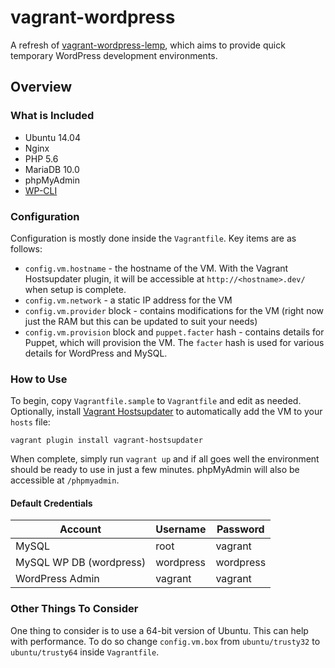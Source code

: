 # vagrant-wordpress
A refresh of [vagrant-wordpress-lemp](https://bitbucket.org/axocomm/vagrant-wordpress-lemp), which aims to provide quick temporary WordPress development environments.

## Overview
### What is Included
+ Ubuntu 14.04
+ Nginx
+ PHP 5.6
+ MariaDB 10.0
+ phpMyAdmin
+ [WP-CLI](http://wp-cli.org/)

### Configuration
Configuration is mostly done inside the `Vagrantfile`. Key items are as follows:

+ `config.vm.hostname` - the hostname of the VM. With the Vagrant Hostsupdater plugin, it will be accessible at `http://<hostname>.dev/` when setup is complete.
+ `config.vm.network` - a static IP address for the VM
+ `config.vm.provider` block - contains modifications for the VM (right now just the RAM but this can be updated to suit your needs)
+ `config.vm.provision` block and `puppet.facter` hash - contains details for Puppet, which will provision the VM. The `facter` hash is used for various details for WordPress and MySQL.

### How to Use
To begin, copy `Vagrantfile.sample` to `Vagrantfile` and edit as needed. Optionally, install [Vagrant Hostsupdater](https://github.com/cogitatio/vagrant-hostsupdater) to automatically add the VM to your `hosts` file:

`vagrant plugin install vagrant-hostsupdater`

When complete, simply run `vagrant up` and if all goes well the environment should be ready to use in just a few minutes. phpMyAdmin will also be accessible at `/phpmyadmin`.

#### Default Credentials
Account     | Username  | Password
------------|-----------|---------
MySQL       | root      | vagrant
MySQL WP DB (wordpress) | wordpress | wordpress
WordPress Admin | vagrant | vagrant

### Other Things To Consider
One thing to consider is to use a 64-bit version of Ubuntu. This can help with performance. To do so change `config.vm.box` from `ubuntu/trusty32` to `ubuntu/trusty64` inside `Vagrantfile`.
